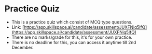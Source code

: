 # Practice Quiz

* This is a practice quiz which consist of MCQ type questions.
* Link: [https://app.skillspace.ai/candidate/assessment/JUXFNiq5IfQ](https://app.skillspace.ai/candidate/assessment/JUXFNiq5IfQ)
* There are no marks/grade for this, it's for your own practice.
* There is no deadline for this, you can access it anytime till 2nd December.
